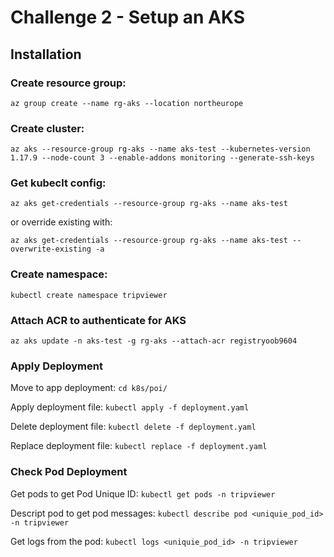 # Challenge 2 - Setup an AKS

## Installation

### Create resource group:

`az group create --name rg-aks --location northeurope`

### Create cluster:

`az aks --resource-group rg-aks --name aks-test --kubernetes-version 1.17.9 --node-count 3 --enable-addons monitoring --generate-ssh-keys`

### Get kubeclt config:

`az aks get-credentials --resource-group rg-aks --name aks-test `

or override existing with:

`az aks get-credentials --resource-group rg-aks --name aks-test --overwrite-existing -a`

### Create namespace:

`kubectl create namespace tripviewer`

### Attach ACR to authenticate for AKS

`az aks update -n aks-test -g rg-aks --attach-acr registryoob9604`

### Apply Deployment

Move to app deployment: `cd k8s/poi/`

Apply deployment file: `kubectl apply -f deployment.yaml`

Delete deployment file: `kubectl delete -f deployment.yaml`

Replace deployment file: `kubectl replace -f deployment.yaml`

### Check Pod Deployment

Get pods to get Pod Unique ID: `kubectl get pods -n tripviewer`

Descript pod to get pod messages: `kubectl describe pod <uniquie_pod_id> -n tripviewer`

Get logs from the pod: `kubectl logs <uniquie_pod_id> -n tripviewer`

